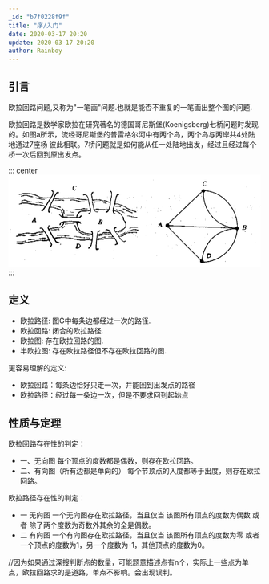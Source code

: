 ```yaml
---
_id: "b7f0228f9f"
title: "序/入门"
date: 2020-03-17 20:20
update: 2020-03-17 20:20
author: Rainboy
---
```



## 引言

欧拉回路问题,又称为"一笔画"问题.也就是能否不重复的一笔画出整个图的问题.

欧拉回路是数学家欧拉在研究著名的德国哥尼斯堡(Koenigsberg)七桥问题时发现的。如图a所示，流经哥尼斯堡的普雷格尔河中有两个岛，两个岛与两岸共4处陆地通过7座杨 彼此相联。7桥问题就是如何能从任一处陆地出发，经过且经过每个桥一次后回到原出发点。

::: center
![](./images/7桥.jpg)
:::

## 定义 

- 欧拉路径: 图G中每条边都经过一次的路径.
- 欧拉回路: 闭合的欧拉路径.
- 欧拉图: 存在欧拉回路的图.
- 半欧拉图: 存在欧拉路径但不存在欧拉回路的图.

更容易理解的定义:

- 欧拉回路：每条边恰好只走一次，并能回到出发点的路径
- 欧拉路径：经过每一条边一次，但是不要求回到起始点

## 性质与定理



欧拉回路存在性的判定： 

- 一、无向图 每个顶点的度数都是偶数，则存在欧拉回路。
- 二、有向图（所有边都是单向的） 每个节顶点的入度都等于出度，则存在欧拉回路。

欧拉路径存在性的判定：

- 一 无向图 一个无向图存在欧拉路径，当且仅当 该图所有顶点的度数为偶数 或者 除了两个度数为奇数外其余的全是偶数。
- 二 有向图 一个有向图存在欧拉路径，当且仅当 该图所有顶点的度数为零 或者 一个顶点的度数为1，另一个度数为-1，其他顶点的度数为0。

//因为如果通过深搜判断点的数量，可能题意描述点有n个，实际上一些点为单点，欧拉回路求的是道路，单点不影响。会出现误判。
